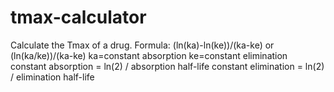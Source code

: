 # tmax-calculator
Calculate the Tmax of a drug.
Formula: (ln(ka)-ln(ke))/(ka-ke)
or (ln(ka/ke))/(ka-ke)
ka=constant absorption
ke=constant elimination
constant absorption = ln(2) / absorption half-life
constant elimination = ln(2) / elimination half-life
